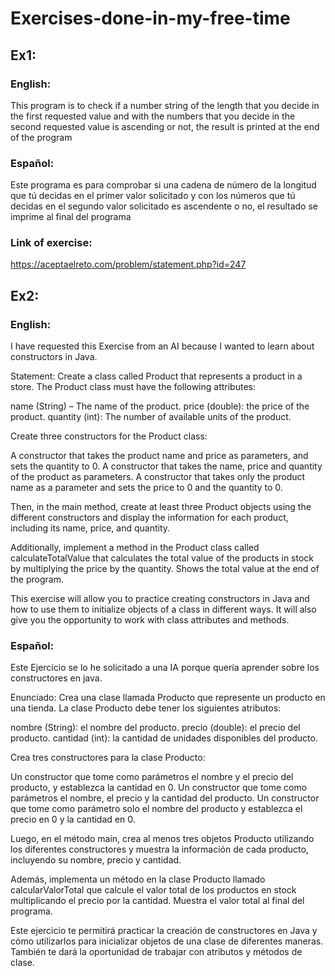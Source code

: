 # Exercises-done-in-my-free-time


## Ex1:

  ### English:
  This program is to check if a number string of the length that you decide in the first requested value and with the numbers that you decide in the second requested value is ascending or not,
  the result is printed at the end of the program
  
  ### Español:
  Este programa es para comprobar si una cadena de número de la longitud que tú decidas en el primer valor solicitado y con los números que tú decidas en el segundo valor solicitado es ascendente o no,
  el resultado se imprime al final del programa
  
  ### Link of exercise:
  https://aceptaelreto.com/problem/statement.php?id=247





## Ex2:
  ### English:
  I have requested this Exercise from an AI because I wanted to learn about constructors in Java.
  
  Statement:
  Create a class called Product that represents a product in a store. The Product class must have the following attributes:
  
  name (String) – The name of the product.
  price (double): the price of the product.
  quantity (int): The number of available units of the product.
  
  Create three constructors for the Product class:
  
  A constructor that takes the product name and price as parameters, and sets the quantity to 0.
  A constructor that takes the name, price and quantity of the product as parameters.
  A constructor that takes only the product name as a parameter and sets the price to 0 and the quantity to 0.
  
  Then, in the main method, create at least three Product objects using the different constructors and display the information for each product, including its name, price, and quantity.
  
  Additionally, implement a method in the Product class called calculateTotalValue that calculates the total value of the products in stock by multiplying the price by the quantity. Shows the total value at the end of the program.
  
  This exercise will allow you to practice creating constructors in Java and how to use them to initialize objects of a class in different ways. It will also give you the opportunity to work with class attributes and methods.


  ### Español:
  Este Ejercicio se lo he solicitado a una IA porque quería aprender sobre los constructores en java.
  
  Enunciado:
  Crea una clase llamada Producto que represente un producto en una tienda. La clase Producto debe tener los siguientes atributos:
  
  nombre (String): el nombre del producto.
  precio (double): el precio del producto.
  cantidad (int): la cantidad de unidades disponibles del producto.
  
  Crea tres constructores para la clase Producto:
  
  Un constructor que tome como parámetros el nombre y el precio del producto, y establezca la cantidad en 0.
  Un constructor que tome como parámetros el nombre, el precio y la cantidad del producto.
  Un constructor que tome como parámetro solo el nombre del producto y establezca el precio en 0 y la cantidad en 0.
  
  Luego, en el método main, crea al menos tres objetos Producto utilizando los diferentes constructores y muestra la información de cada producto, incluyendo su nombre, precio y cantidad.
  
  Además, implementa un método en la clase Producto llamado calcularValorTotal que calcule el valor total de los productos en stock multiplicando el precio por la cantidad. Muestra el valor total al final del programa.
  
  Este ejercicio te permitirá practicar la creación de constructores en Java y cómo utilizarlos para inicializar objetos de una clase de diferentes maneras. También te dará la oportunidad de trabajar con atributos y métodos de clase.
